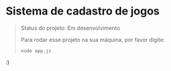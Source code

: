 <h1> Sistema de cadastro de jogos </h1>

> Status do projeto: Em desenvolvimento
>
> Para rodar esse projeto na sua máquina, por favor digite:
>
> ```
> node app.js
> ```

:)